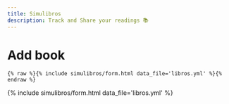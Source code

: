 ```yaml
---
title: Simulibros
description: Track and Share your readings 📚
---
```


# Add book

```liquid
{% raw %}{% include simulibros/form.html data_file='libros.yml' %}{% endraw %}
```

{% include simulibros/form.html data_file='libros.yml' %}
